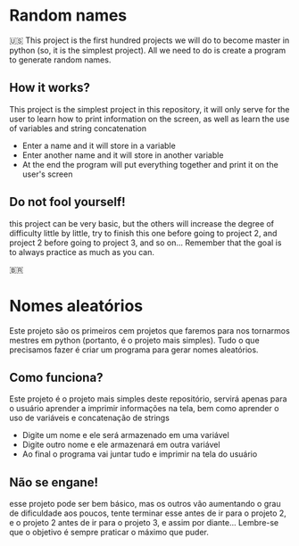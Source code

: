 # Random names

:us:
This project is the first hundred projects we will do to become master in python (so, it is the simplest project).
All we need to do is create a program to generate random names.

## How it works?
This project is the simplest project in this repository, it will only serve for the user to learn how to print information on the screen, as well as learn the use of variables and string concatenation
* Enter a name and it will store in a variable
* Enter another name and it will store in another variable
* At the end the program will put everything together and print it on the user's screen
  
## Do not fool yourself!
this project can be very basic, but the others will increase the degree of difficulty little by little, try to finish this one before going to project 2, and project 2 before going to project 3, and so on...
Remember that the goal is to always practice as much as you can.






:brazil:
# Nomes aleatórios
Este projeto são os primeiros cem projetos que faremos para nos tornarmos mestres em python (portanto, é o projeto mais simples).
Tudo o que precisamos fazer é criar um programa para gerar nomes aleatórios.

## Como funciona?
Este projeto é o projeto mais simples deste repositório, servirá apenas para o usuário aprender a imprimir informações na tela, bem como aprender o uso de variáveis ​​e concatenação de strings
* Digite um nome e ele será armazenado em uma variável
* Digite outro nome e ele armazenará em outra variável
* Ao final o programa vai juntar tudo e imprimir na tela do usuário
  
## Não se engane!
esse projeto pode ser bem básico, mas os outros vão aumentando o grau de dificuldade aos poucos, tente terminar esse antes de ir para o projeto 2, e o projeto 2 antes de ir para o projeto 3, e assim por diante...
Lembre-se que o objetivo é sempre praticar o máximo que puder.
